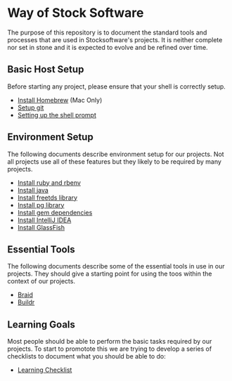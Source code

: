 # Way of Stock Software

The purpose of this repository is to document the standard tools and processes that are used
in Stocksoftware's projects. It is neither complete nor set in stone and it is expected to
evolve and be refined over time.

## Basic Host Setup

Before starting any project, please ensure that your shell is correctly setup.

* [Install Homebrew](InstallHomebrew.md) (Mac Only)
* [Setup git](SetupGit.md)
* [Setting up the shell prompt](SetupShellPrompt.md)

## Environment Setup

The following documents describe environment setup for our projects. Not all projects use all of these
features but they likely to be required by many projects.

* [Install ruby and rbenv](InstallRuby.md)
* [Install java](InstallJava.md)
* [Install freetds library](InstallFreeTDS.md)
* [Install pg library](InstallPg.md)
* [Install gem dependencies](InstallGemDependencies.md)
* [Install IntelliJ IDEA](InstallIntellijIDEA.md)
* [Install GlassFish](InstallGlassFish.md)

## Essential Tools

The following documents describe some of the essential tools in use in our projects. They should give a starting
point for using the toos within the context of our projects.

* [Braid](BraidHowto.md)
* [Buildr](BuildrHowto.md)

## Learning Goals

Most people should be able to perform the basic tasks required by our projects. To start to promotote this
we are trying to develop a series of checklists to document what you should be able to do:

* [Learning Checklist](LearningChecklist.md)
